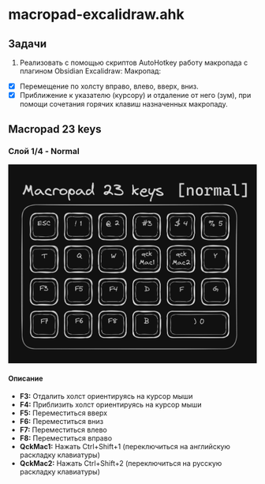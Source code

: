 # macropad-excalidraw.ahk
## Задачи
1. Реализовать с помощью скриптов AutoHotkey работу макропада с плагином Obsidian Excalidraw:
   Макропад:  
  - [x] Перемещение по холсту вправо, влево, вверх, вниз.
  - [x] Приближение к указателю (курсору) и отдаление от него (зум), при помощи сочетания горячих клавиш назначенных макропаду.

## Macropad 23 keys

### Слой 1/4 - Normal
![macropad-normal-img](./images/macropad-normal.png)

#### Описание
- **F3:** Отдалить холст ориентируясь на курсор мыши
- **F4:** Приблизить холст ориентируясь на курсор мыши
- **F5:** Переместиться вверх
- **F6:** Переместиться вниз
- **F7:** Переместиться влево
- **F8:** Переместиться вправо
- **QckMac1:** Нажать Ctrl+Shift+1 (переключиться на английскую раскладку клавиатуры)
- **QckMac2:** Нажать Ctrl+Shift+2 (переключиться на русскую раскладку клавиатуры)